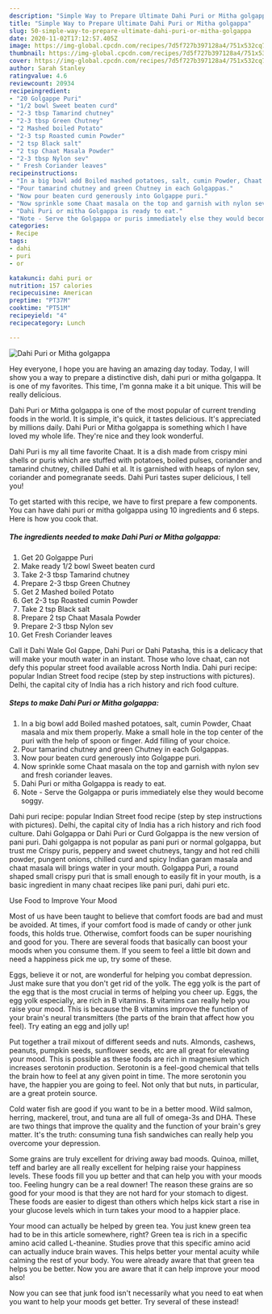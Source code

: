 ```yaml
---
description: "Simple Way to Prepare Ultimate Dahi Puri or Mitha golgappa"
title: "Simple Way to Prepare Ultimate Dahi Puri or Mitha golgappa"
slug: 50-simple-way-to-prepare-ultimate-dahi-puri-or-mitha-golgappa
date: 2020-11-02T17:12:57.405Z
image: https://img-global.cpcdn.com/recipes/7d5f727b397128a4/751x532cq70/dahi-puri-or-mitha-golgappa-recipe-main-photo.jpg
thumbnail: https://img-global.cpcdn.com/recipes/7d5f727b397128a4/751x532cq70/dahi-puri-or-mitha-golgappa-recipe-main-photo.jpg
cover: https://img-global.cpcdn.com/recipes/7d5f727b397128a4/751x532cq70/dahi-puri-or-mitha-golgappa-recipe-main-photo.jpg
author: Sarah Stanley
ratingvalue: 4.6
reviewcount: 20934
recipeingredient:
- "20 Golgappe Puri"
- "1/2 bowl Sweet beaten curd"
- "2-3 tbsp Tamarind chutney"
- "2-3 tbsp Green Chutney"
- "2 Mashed boiled Potato"
- "2-3 tsp Roasted cumin Powder"
- "2 tsp Black salt"
- "2 tsp Chaat Masala Powder"
- "2-3 tbsp Nylon sev"
- " Fresh Coriander leaves"
recipeinstructions:
- "In a big bowl add Boiled mashed potatoes, salt, cumin Powder, Chaat masala and mix them properly. Make a small hole in the top center of the puri with the help of spoon or finger. Add filling of your choice."
- "Pour tamarind chutney and green Chutney in each Golgappas."
- "Now pour beaten curd generously into Golgappe puri."
- "Now sprinkle some Chaat masala on the top and garnish with nylon sev and fresh coriander leaves."
- "Dahi Puri or mitha Golgappa is ready to eat."
- "Note - Serve the Golgappa or puris immediately else they would become soggy."
categories:
- Recipe
tags:
- dahi
- puri
- or

katakunci: dahi puri or 
nutrition: 157 calories
recipecuisine: American
preptime: "PT37M"
cooktime: "PT51M"
recipeyield: "4"
recipecategory: Lunch

---
```



![Dahi Puri or Mitha golgappa](https://img-global.cpcdn.com/recipes/7d5f727b397128a4/751x532cq70/dahi-puri-or-mitha-golgappa-recipe-main-photo.jpg)

Hey everyone, I hope you are having an amazing day today. Today, I will show you a way to prepare a distinctive dish, dahi puri or mitha golgappa. It is one of my favorites. This time, I'm gonna make it a bit unique. This will be really delicious.

Dahi Puri or Mitha golgappa is one of the most popular of current trending foods in the world. It is simple, it's quick, it tastes delicious. It's appreciated by millions daily. Dahi Puri or Mitha golgappa is something which I have loved my whole life. They're nice and they look wonderful.

Dahi Puri is my all time favorite Chaat. It is a dish made from crispy mini shells or puris which are stuffed with potatoes, boiled pulses, coriander and tamarind chutney, chilled Dahi et al. It is garnished with heaps of nylon sev, coriander and pomegranate seeds. Dahi Puri tastes super delicious, I tell you!


To get started with this recipe, we have to first prepare a few components. You can have dahi puri or mitha golgappa using 10 ingredients and 6 steps. Here is how you cook that.

<!--inarticleads1-->

##### The ingredients needed to make Dahi Puri or Mitha golgappa:

1. Get 20 Golgappe Puri
1. Make ready 1/2 bowl Sweet beaten curd
1. Take 2-3 tbsp Tamarind chutney
1. Prepare 2-3 tbsp Green Chutney
1. Get 2 Mashed boiled Potato
1. Get 2-3 tsp Roasted cumin Powder
1. Take 2 tsp Black salt
1. Prepare 2 tsp Chaat Masala Powder
1. Prepare 2-3 tbsp Nylon sev
1. Get  Fresh Coriander leaves


Call it Dahi Wale Gol Gappe, Dahi Puri or Dahi Patasha, this is a delicacy that will make your mouth water in an instant. Those who love chaat, can not defy this popular street food available across North India. Dahi puri recipe: popular Indian Street food recipe (step by step instructions with pictures). Delhi, the capital city of India has a rich history and rich food culture. 

<!--inarticleads2-->

##### Steps to make Dahi Puri or Mitha golgappa:

1. In a big bowl add Boiled mashed potatoes, salt, cumin Powder, Chaat masala and mix them properly. Make a small hole in the top center of the puri with the help of spoon or finger. Add filling of your choice.
1. Pour tamarind chutney and green Chutney in each Golgappas.
1. Now pour beaten curd generously into Golgappe puri.
1. Now sprinkle some Chaat masala on the top and garnish with nylon sev and fresh coriander leaves.
1. Dahi Puri or mitha Golgappa is ready to eat.
1. Note - Serve the Golgappa or puris immediately else they would become soggy.


Dahi puri recipe: popular Indian Street food recipe (step by step instructions with pictures). Delhi, the capital city of India has a rich history and rich food culture. Dahi Golgappa or Dahi Puri or Curd Golgappa is the new version of pani puri. Dahi golgappa is not popular as pani puri or normal golgappa, but trust me Crispy puris, peppery and sweet chutneys, tangy and hot red chilli powder, pungent onions, chilled curd and spicy Indian garam masala and chaat masala will brings water in your mouth. Golgappa Puri, a round shaped small crispy puri that is small enough to easily fit in your mouth, is a basic ingredient in many chaat recipes like pani puri, dahi puri etc. 

Use Food to Improve Your Mood


Most of us have been taught to believe that comfort foods are bad and must be avoided. At times, if your comfort food is made of candy or other junk foods, this holds true. Otherwise, comfort foods can be super nourishing and good for you. There are several foods that basically can boost your moods when you consume them. If you seem to feel a little bit down and need a happiness pick me up, try some of these.

Eggs, believe it or not, are wonderful for helping you combat depression. Just make sure that you don't get rid of the yolk. The egg yolk is the part of the egg that is the most crucial in terms of helping you cheer up. Eggs, the egg yolk especially, are rich in B vitamins. B vitamins can really help you raise your mood. This is because the B vitamins improve the function of your brain's neural transmitters (the parts of the brain that affect how you feel). Try eating an egg and jolly up!

Put together a trail mixout of different seeds and nuts. Almonds, cashews, peanuts, pumpkin seeds, sunflower seeds, etc are all great for elevating your mood. This is possible as these foods are rich in magnesium which increases serotonin production. Serotonin is a feel-good chemical that tells the brain how to feel at any given point in time. The more serotonin you have, the happier you are going to feel. Not only that but nuts, in particular, are a great protein source.

Cold water fish are good if you want to be in a better mood. Wild salmon, herring, mackerel, trout, and tuna are all full of omega-3s and DHA. These are two things that improve the quality and the function of your brain's grey matter. It's the truth: consuming tuna fish sandwiches can really help you overcome your depression. 

Some grains are truly excellent for driving away bad moods. Quinoa, millet, teff and barley are all really excellent for helping raise your happiness levels. These foods fill you up better and that can help you with your moods too. Feeling hungry can be a real downer! The reason these grains are so good for your mood is that they are not hard for your stomach to digest. These foods are easier to digest than others which helps kick start a rise in your glucose levels which in turn takes your mood to a happier place.

Your mood can actually be helped by green tea. You just knew green tea had to be in this article somewhere, right? Green tea is rich in a specific amino acid called L-theanine. Studies prove that this specific amino acid can actually induce brain waves. This helps better your mental acuity while calming the rest of your body. You were already aware that that green tea helps you be better. Now you are aware that it can help improve your mood also!

Now you can see that junk food isn't necessarily what you need to eat when you want to help your moods get better. Try several of these instead!


